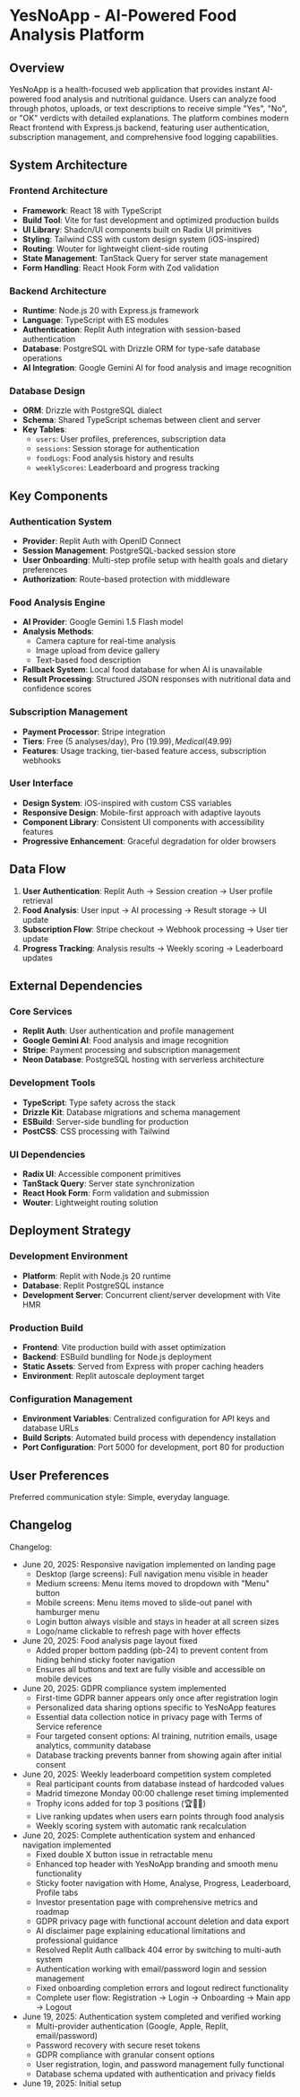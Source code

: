 # YesNoApp - AI-Powered Food Analysis Platform

## Overview

YesNoApp is a health-focused web application that provides instant AI-powered food analysis and nutritional guidance. Users can analyze food through photos, uploads, or text descriptions to receive simple "Yes", "No", or "OK" verdicts with detailed explanations. The platform combines modern React frontend with Express.js backend, featuring user authentication, subscription management, and comprehensive food logging capabilities.

## System Architecture

### Frontend Architecture
- **Framework**: React 18 with TypeScript
- **Build Tool**: Vite for fast development and optimized production builds
- **UI Library**: Shadcn/UI components built on Radix UI primitives
- **Styling**: Tailwind CSS with custom design system (iOS-inspired)
- **Routing**: Wouter for lightweight client-side routing
- **State Management**: TanStack Query for server state management
- **Form Handling**: React Hook Form with Zod validation

### Backend Architecture
- **Runtime**: Node.js 20 with Express.js framework
- **Language**: TypeScript with ES modules
- **Authentication**: Replit Auth integration with session-based authentication
- **Database**: PostgreSQL with Drizzle ORM for type-safe database operations
- **AI Integration**: Google Gemini AI for food analysis and image recognition

### Database Design
- **ORM**: Drizzle with PostgreSQL dialect
- **Schema**: Shared TypeScript schemas between client and server
- **Key Tables**:
  - `users`: User profiles, preferences, subscription data
  - `sessions`: Session storage for authentication
  - `foodLogs`: Food analysis history and results
  - `weeklyScores`: Leaderboard and progress tracking

## Key Components

### Authentication System
- **Provider**: Replit Auth with OpenID Connect
- **Session Management**: PostgreSQL-backed session store
- **User Onboarding**: Multi-step profile setup with health goals and dietary preferences
- **Authorization**: Route-based protection with middleware

### Food Analysis Engine
- **AI Provider**: Google Gemini 1.5 Flash model
- **Analysis Methods**: 
  - Camera capture for real-time analysis
  - Image upload from device gallery
  - Text-based food description
- **Fallback System**: Local food database for when AI is unavailable
- **Result Processing**: Structured JSON responses with nutritional data and confidence scores

### Subscription Management
- **Payment Processor**: Stripe integration
- **Tiers**: Free (5 analyses/day), Pro ($19.99), Medical ($49.99)
- **Features**: Usage tracking, tier-based feature access, subscription webhooks

### User Interface
- **Design System**: iOS-inspired with custom CSS variables
- **Responsive Design**: Mobile-first approach with adaptive layouts
- **Component Library**: Consistent UI components with accessibility features
- **Progressive Enhancement**: Graceful degradation for older browsers

## Data Flow

1. **User Authentication**: Replit Auth → Session creation → User profile retrieval
2. **Food Analysis**: User input → AI processing → Result storage → UI update
3. **Subscription Flow**: Stripe checkout → Webhook processing → User tier update
4. **Progress Tracking**: Analysis results → Weekly scoring → Leaderboard updates

## External Dependencies

### Core Services
- **Replit Auth**: User authentication and profile management
- **Google Gemini AI**: Food analysis and image recognition
- **Stripe**: Payment processing and subscription management
- **Neon Database**: PostgreSQL hosting with serverless architecture

### Development Tools
- **TypeScript**: Type safety across the stack
- **Drizzle Kit**: Database migrations and schema management
- **ESBuild**: Server-side bundling for production
- **PostCSS**: CSS processing with Tailwind

### UI Dependencies
- **Radix UI**: Accessible component primitives
- **TanStack Query**: Server state synchronization
- **React Hook Form**: Form validation and submission
- **Wouter**: Lightweight routing solution

## Deployment Strategy

### Development Environment
- **Platform**: Replit with Node.js 20 runtime
- **Database**: Replit PostgreSQL instance
- **Development Server**: Concurrent client/server development with Vite HMR

### Production Build
- **Frontend**: Vite production build with asset optimization
- **Backend**: ESBuild bundling for Node.js deployment
- **Static Assets**: Served from Express with proper caching headers
- **Environment**: Replit autoscale deployment target

### Configuration Management
- **Environment Variables**: Centralized configuration for API keys and database URLs
- **Build Scripts**: Automated build process with dependency installation
- **Port Configuration**: Port 5000 for development, port 80 for production

## User Preferences

Preferred communication style: Simple, everyday language.

## Changelog

Changelog:
- June 20, 2025: Responsive navigation implemented on landing page
  - Desktop (large screens): Full navigation menu visible in header
  - Medium screens: Menu items moved to dropdown with "Menu" button  
  - Mobile screens: Menu items moved to slide-out panel with hamburger menu
  - Login button always visible and stays in header at all screen sizes
  - Logo/name clickable to refresh page with hover effects
- June 20, 2025: Food analysis page layout fixed
  - Added proper bottom padding (pb-24) to prevent content from hiding behind sticky footer navigation
  - Ensures all buttons and text are fully visible and accessible on mobile devices
- June 20, 2025: GDPR compliance system implemented
  - First-time GDPR banner appears only once after registration login
  - Personalized data sharing options specific to YesNoApp features
  - Essential data collection notice in privacy page with Terms of Service reference
  - Four targeted consent options: AI training, nutrition emails, usage analytics, community database
  - Database tracking prevents banner from showing again after initial consent
- June 20, 2025: Weekly leaderboard competition system completed
  - Real participant counts from database instead of hardcoded values
  - Madrid timezone Monday 00:00 challenge reset timing implemented
  - Trophy icons added for top 3 positions (🏆🥈🥉)
  - Live ranking updates when users earn points through food analysis
  - Weekly scoring system with automatic rank recalculation
- June 20, 2025: Complete authentication system and enhanced navigation implemented
  - Fixed double X button issue in retractable menu
  - Enhanced top header with YesNoApp branding and smooth menu functionality
  - Sticky footer navigation with Home, Analyse, Progress, Leaderboard, Profile tabs
  - Investor presentation page with comprehensive metrics and roadmap
  - GDPR privacy page with functional account deletion and data export
  - AI disclaimer page explaining educational limitations and professional guidance
  - Resolved Replit Auth callback 404 error by switching to multi-auth system
  - Authentication working with email/password login and session management
  - Fixed onboarding completion errors and logout redirect functionality
  - Complete user flow: Registration → Login → Onboarding → Main app → Logout
- June 19, 2025: Authentication system completed and verified working
  - Multi-provider authentication (Google, Apple, Replit, email/password)
  - Password recovery with secure reset tokens
  - GDPR compliance with granular consent options
  - User registration, login, and password management fully functional
  - Database schema updated with authentication and privacy fields
- June 19, 2025: Initial setup